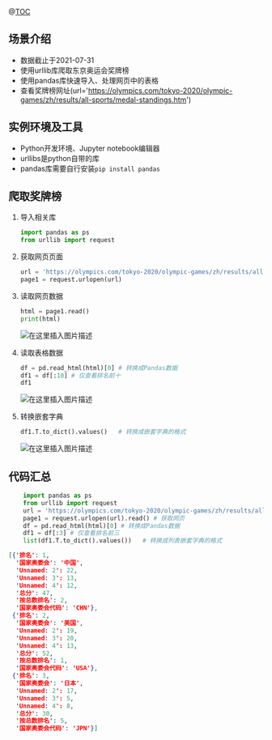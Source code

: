 


@[TOC](Python爬取奥运奖牌榜)

## 场景介绍
 - 数据截止于2021-07-31
 - 使用urllib库爬取东京奥运会奖牌榜
 - 使用pandas库快速导入、处理网页中的表格
 - 查看奖牌榜网址(url='https://olympics.com/tokyo-2020/olympic-games/zh/results/all-sports/medal-standings.htm')
## 实例环境及工具
- Python开发环境、Jupyter notebook编辑器
- urllibs是python自带的库
- pandas库需要自行安装``pip install pandas``
## 爬取奖牌榜
1. 导入相关库
	```python
	import pandas as ps
	from urllib import request
	```
2. 获取网页页面
	```python
	url = 'https://olympics.com/tokyo-2020/olympic-games/zh/results/all-sports/medal-standings.htm'
	page1 = request.urlopen(url)
	```
3. 读取网页数据
	```python
	html = page1.read()
	print(html)
	```
	![在这里插入图片描述](https://img-blog.csdnimg.cn/1a4690fc58c7436b926a22c332effa68.png?x-oss-process=image/watermark,type_ZmFuZ3poZW5naGVpdGk,shadow_10,text_aHR0cHM6Ly9ibG9nLmNzZG4ubmV0L3FxXzQzNjU2Mzk3,size_16,color_FFFFFF,t_70)

4. 读取表格数据
	```python
	df = pd.read_html(html)[0] # 转换成Pandas数据
	df1 = df[:10] # 仅查看排名前十
	df1
	```
	![在这里插入图片描述](https://img-blog.csdnimg.cn/a6aab29450a548bc8959ad68e8f07ce8.png?x-oss-process=image/watermark,type_ZmFuZ3poZW5naGVpdGk,shadow_10,text_aHR0cHM6Ly9ibG9nLmNzZG4ubmV0L3FxXzQzNjU2Mzk3,size_16,color_FFFFFF,t_70)

5. 转换嵌套字典
	```python
	df1.T.to_dict().values()   # 转换成嵌套字典的格式
	```
	![在这里插入图片描述](https://img-blog.csdnimg.cn/9d9c1a58df7348e9b84a75e2e8ad917e.png?x-oss-process=image/watermark,type_ZmFuZ3poZW5naGVpdGk,shadow_10,text_aHR0cHM6Ly9ibG9nLmNzZG4ubmV0L3FxXzQzNjU2Mzk3,size_16,color_FFFFFF,t_70)

## 代码汇总
```python
	import pandas as ps
	from urllib import request
	url = 'https://olympics.com/tokyo-2020/olympic-games/zh/results/all-sports/medal-standings.htm'
	page1 = request.urlopen(url).read() # 获取网页
	df = pd.read_html(html)[0] # 转换成Pandas数据
	df1 = df[:3] # 仅查看排名前三
	list(df1.T.to_dict().values())   # 转换成列表嵌套字典的格式
```
```json
[{'排名': 1,
  '国家奥委会': '中国',
  'Unnamed: 2': 22,
  'Unnamed: 3': 13,
  'Unnamed: 4': 12,
  '总分': 47,
  '按总数排名': 2,
  '国家奥委会代码': 'CHN'},
 {'排名': 2,
  '国家奥委会': '美国',
  'Unnamed: 2': 19,
  'Unnamed: 3': 20,
  'Unnamed: 4': 13,
  '总分': 52,
  '按总数排名': 1,
  '国家奥委会代码': 'USA'},
 {'排名': 3,
  '国家奥委会': '日本',
  'Unnamed: 2': 17,
  'Unnamed: 3': 5,
  'Unnamed: 4': 8,
  '总分': 30,
  '按总数排名': 5,
  '国家奥委会代码': 'JPN'}]

```